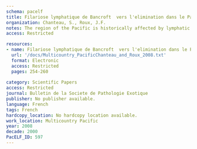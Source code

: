 ```yaml
---
schema: pacelf
title: Filariose lymphatique de Bancroft  vers l'elimination dans le Pacifique?  Bancroftian lymphatic filariasis  toward its elimination from the Pacific? 
organization: Chanteau, S., Roux, J.F.
notes: The region of the Pacific is historically affected by lymphatic filariasis (LF). Following the World Health Assembly resolution in 1997, the Global Program to Eliminate Lymphatic Filariasis (GPELF) was launched. In the Pacific, the World Health Organization (WHO) has implemented from 1999, the Pacific Program to Eliminate Lymphatic Filariasis (PacELF) bringing together the 22 countries and territories, in a common effort to eliminate the disease. The strategy is based on Mass Drug Administration (MDA); in annual single dose during 5 years of a Diethycarbamazine/Albendazole association distributed to all the population at risk. Among the 22 countries and territories of the Pacific, 16 are endemic and 6 are non endemic. The classification is based according to the filarian antigen prevalence upper or lower than 1%. MDA are decided when the rate of the filarian antigen prevalence is > 1%. The objective of PacELF is to reduce this rate down to < 1%, threshold under which the transmission is supposed to be stopped. From 1999 to 2007, 14 of the 16 endemic countries organized MDA. Eleven of them completed the cycle of 5 treatments and even beyond. But, these MDA reached only 19% of the at risk population, because of logistic difficulties in Papua New Guinea, the most populated country in the Pacific. The investigations carried out in sentinel sites showed a public health impact, by the fall of the number of microfilaria carriers, often down to a rate < 1%. However the rate of circulating antigen prevalence remains often above the required threshold of 1%. Prevalence surveys carried out in 2007, in different endemic countries, revealed the necessity to intensify efforts and to refine strategy for elimination of FL from the Pacific. A lot of progress were obtained, but few problems were identified. Reflexions are imperative and in progress about  the MDA coverage rates while at the same time a certain lassitude appears in the populations and among health staff, the methods to evaluate the effectiveness of MDA, the reliability of the diagnostic tools to decide of the stop of MDA and to certify the absence of the transmission, the relevance of univocal biological criteria for the whole Pacific area, the need for an active surveillance during several years after stopping MDA, particularly in the countries affected by the very efficient vector Aedes polynesiensis. Seven years after its launching, despite undeniable success, the PacELF program did not achieve its very ambitious goal of stopping the transmission. Three years before its term, strong efforts have to be done and additional strategies be implemented. However; it is reasonable to expect the prolongation of the program in order to achieve the final objective. Beyond, in some countries, it will be still necessary to ensure a sustained global drug pressure and an active surveillance to prevent the re-emergence of the disease.
access: Restricted

resources:
- name: Filariose lymphatique de Bancroft  vers l'elimination dans le Pacifique?  Bancroftian lymphatic filariasis  toward its elimination from the Pacific? 
  url: '/docs/Multicountry_PacificChanteau_and_Roux_2008.txt'
  format: Electronic
  access: Restricted
  pages: 254-260
 
category: Scientific Papers
access: Restricted
journal: Bulletin de la Societe de Pathologie Exotique
publisher: No publisher available. 
language: French 
tags: French 
hardcopy_location: No hardcopy location available.
work_location: Multicountry Pacific
year: 2008
decade: 2000
PacELF_ID: 597
---
```

